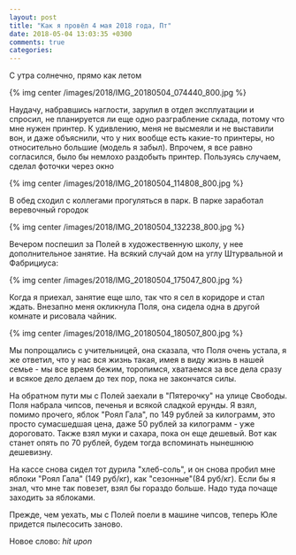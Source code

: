 ```yaml
---
layout: post
title: "Как я провёл 4 мая 2018 года, Пт"
date: 2018-05-04 13:03:35 +0300
comments: true
categories: 
---
```

С утра солнечно, прямо как летом

{% img center /images/2018/IMG_20180504_074440_800.jpg %}

Наудачу, набравшись наглости, зарулил в отдел эксплуатации и спросил, не планируется ли еще одно разграбление склада, потому что мне нужен принтер. К удивлению, меня не высмеяли и не выставили вон, и даже объяснили, что у них вообще есть какие-то принтеры, но относительно большие (модель я забыл). Впрочем, я все равно согласился, было бы немлохо раздобыть принтер. Пользуясь случаем, сделал фоточки через окно

{% img center /images/2018/IMG_20180504_114808_800.jpg %}

В обед сходил с коллегами прогуляться в парк. В парке заработал веревочный городок

{% img center /images/2018/IMG_20180504_132238_800.jpg %}

Вечером поспешил за Полей в художественную школу, у нее дополнительное занятие. На всякий случай дом на углу Штурвальной и Фабрициуса:

{% img center /images/2018/IMG_20180504_175047_800.jpg %}

Когда я приехал, занятие еще шло, так что я сел в коридоре и стал ждать. Внезапно меня окликнула Поля, она сидела одна в другой комнате и рисовала чайник.

{% img center /images/2018/IMG_20180504_180507_800.jpg %}

Мы попрощались с учительницей, она сказала, что Поля очень устала, я же ответил, что у нас вся жизнь такая, имея в виду жизнь в нашей семье - мы все время бежим, торопимся, хватаемся за все дела сразу и всякое дело делаем до тех пор, пока не закончатся силы.

На обратном пути мы с Полей заехали в "Пятерочку" на улице Свободы. Поля набрала чипсов, печенья и всякой сладкой ерунды. Я взял, помимо прочего, яблок "Роял Гала", по 149 рублей за килограмм, это просто сумасшедшая цена, даже 50 рублей за килограмм - уже дороговато. Также взял муки и сахара, пока он еще дешевый. Вот как станет опять по 70 рублей, будем тогда вспоминать нынешнюю дешевизну.

На кассе снова сидел тот дурила "хлеб-соль", и он снова пробил мне яблоки "Роял Гала" (149 руб/кг), как "сезонные"(84 руб/кг). Если бы я знал, что мне так повезет, взял бы гораздо больше. Надо туда почаще заходить за яблоками.

Прежде, чем уехать, мы с Полей поели в машине чипсов, теперь Юле придется пылесосить заново.

Новое слово: *hit upon*